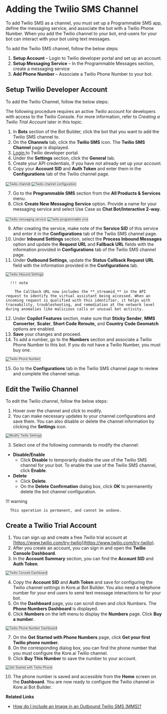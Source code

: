 # Adding the Twilio SMS Channel

To add Twilio SMS as a channel, you must set up a Programmable SMS app, define the messaging service, and associate the bot with a Twilio Phone Number. When you add the Twilio channel to your bot, end-users for your bot can interact with your bot using text messages.

To add the Twilio SMS channel, follow the below steps:



1. **Setup Account** – Login to Twilio developer portal and set up an account.
2. **Setup Messaging Service** – In the Programmable Messages section, create a messaging service
3. **Add Phone Number** – Associate a Twilio Phone Number to your bot.

## Setup Twilio Developer Account

To add the Twilio Channel, follow the below steps:

The following procedure requires an active _Twilio_ account for developers with access to the Twilio Console. For more information, refer to _Creating a Twilio Trial Account_ later in this topic.



1. In **Bots** section of the Bot Builder, click the bot that you want to add the Twilio SMS channel to.
2. On the **Channels** tab, click the **Twilio SMS** icon. The **Twilio SMS Channel** page is displayed.
3. [Login ](https://www.twilio.com/)to Twilio developer portal.
4. Under the **Settings** section, click the **General** tab.
5. Create your API credentials, if you have not already set up your account.
6. Copy your **Account SID** and **Auth Token** and enter them in the **Configurations** tab of the Twilio channel page.
<img src="../images/twilio.png" alt="Twilio channel" title="Twilio channel" style="border: 1px solid gray; zoom:70%;">
<img src="../images/twilio1.png" alt="Twilio channel configuration" title="Twilio channel configuration" style="border: 1px solid gray; zoom:70%;">


7. Go to the **Programmable SMS** section from the **All Products & Services** menu.
8. Click **Create New Messaging Service** option. Provide a name for your messaging service and select Use Case as **Chat Bot/Interactive 2-way**.
<img src="../images/twilio2.png" alt="Twilio messaging service" title="Twilio messaging service" style="border: 1px solid gray; zoom:70%;">
<img src="../images/twilio3.png" alt="Twilio programmable sms" title="Twilio programmable sms" style="border: 1px solid gray; zoom:70%;">


9. After creating the service, make note of the **Service SID** of this service and enter it in the **Configurations** tab of the Twilio SMS channel page.
10. Under **Inbound Settings** section, select the **Process Inbound Messages** option and update the **Request URL** and **Fallback URL** fields with the information provided in **Configurations** tab of the Twilio SMS channel page.
11. Under **Outbound Settings**, update the **Status Callback Request URL** field with the information provided in the **Configurations** tab.
<img src="../images/twilio4.png" alt="Twilio Inbound Settings" title="Twilio Inbound Settings" style="border: 1px solid gray; zoom:70%;">

      !!! note

        The Callback URL now includes the **_streamid_** in the API request to identify the virtual assistant being accessed. When an incoming request is qualified with this identifier, it helps with traceability, troubleshooting, and remediation at the network level during anomalies like malicious calls or unusual bot activity.    

12. Under **Copilot Features** section, make sure that **Sticky Sender**, **MMS Converter**, **Scaler**, **Short Code Reroute,** and **Country Code Geomatch** options are enabled.
13. **Save** your changes and proceed.
14. To add a number, go to the **Numbers** section and associate a Twilio Phone Number to this bot. If you do not have a Twilio Number, you must buy one.
<img src="../images/twilio5.png" alt="Twilio Phone Number" title="Twilio Phone Number" style="border: 1px solid gray; zoom:70%;">

15. Go to the **Configurations** tab in the Twilio SMS channel page to review and complete the channel setup.


## Edit the Twilio Channel

To edit the Twilio channel, follow the below steps:


1. Hover over the channel and click to modify.
2. You can make necessary updates to your channel configurations and save them. You can also disable or delete the channel information by clicking the **Settings** icon.
<img src="../images/twilio6.png" alt="Modify Twilio  Settings" title="Modify Twilio Inbound Settings" style="border: 1px solid gray; zoom:70%;">

3. Select one of the following commands to modify the channel:
  * **Disable/Enable**
    * Click **Disable** to temporarily disable the use of the Twilio SMS channel for your bot. To enable the use of the Twilio SMS channel, click **Enable**.
  * **Delete**
    * Click **Delete**.
    * On the **Delete Confirmation** dialog box, click **OK** to permanently delete the bot channel configuration.

!!! warning

      This operation is permanent, and cannot be undone.

## Create a Twilio Trial Account

1. You can sign up and create a free _Twilio_ trial account at [https://www.twilio.com/try-twilio](https://www.twilio.com/try-twilio).
2. After you create an account, you can sign in and open the **Twilio** **Console Dashboard**.
3. In the **Account Summary** section, you can find the **Account SID** and **Auth Token**.
<img src="../images/twilio7.png" alt="Twilio Console  Dashboard" title="Twilio Console Dashboard" style="border: 1px solid gray; zoom:70%;">

4. Copy the **Account SID** and **Auth Token** and save for configuring the Twilio channel settings in Kore.ai Bot Builder. You also need a telephone number for your end users to send text message interactions to for your bot.
5. On the **Dashboard** page, you can scroll down and click Numbers. The **Phone Numbers Dashboard** is displayed.
6. Click **Numbers** on the left menu to display the **Numbers** page. Click **Buy a number**.
<img src="../images/twilio8.png" alt="Twilio Phone Number Dashboard" title="Twilio Phone Number Dashboard" style="border: 1px solid gray; zoom:70%;">


7. On the **Get Started with Phone Numbers** page, click **Get your first Twilio phone number.**
8. On the corresponding dialog box, you can find the phone number that you must configure the Kore.ai Twilio channel.
9. Click **Buy This Number** to save the number to your account.
<img src="../images/twilio9.png" alt="Get Started with Twilio Phone" title="Get Started with Twilio Phone Settings" style="border: 1px solid gray; zoom:70%;">


10. The phone number is saved and accessible from the **Home** screen on the **Dashboard**. You are now ready to configure the Twilio channel in Kore.ai Bot Builder.

**Related Links**

* [How do I include an Image in an Outbound Twilio SMS (MMS)?](../kb/how-do-i-include-an-image-in-an-outbound-twilio-sms-mms.md)